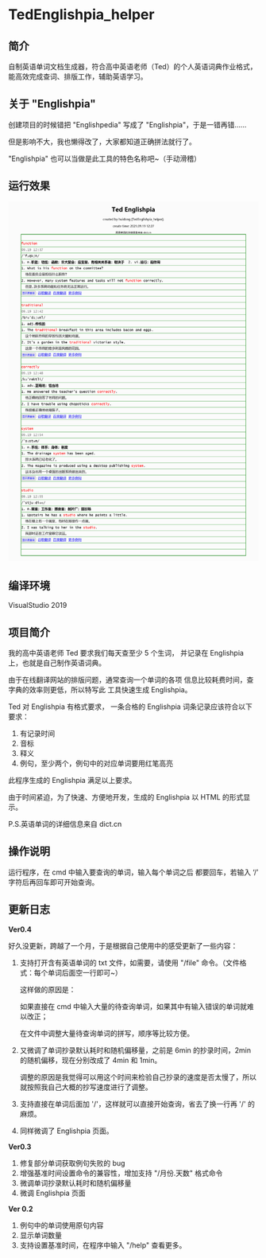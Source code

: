 # TedEnglishpia_helper
简介
---
自制英语单词文档生成器，符合高中英语老师（Ted）的个人英语词典作业格式，能高效完成查词、排版工作，辅助英语学习。

关于 "Englishpia" 
---
创建项目的时候错把 "Englishpedia" 写成了 "Englishpia"，于是一错再错……

但是影响不大，我也懒得改了，大家都知道正确拼法就行了。

"Englishpia" 也可以当做是此工具的特色名称吧~（手动滑稽）

运行效果
---
![效果图](https://github.com/zouhuidong/TedEnglishpia_helper/blob/main/screenshot/1.png)

编译环境
---
VisualStudio 2019
 
项目简介
---
我的高中英语老师 Ted 要求我们每天查至少 5 个生词，
并记录在 Englishpia 上，也就是自己制作英语词典。

由于在线翻译网站的排版问题，通常查询一个单词的各项
信息比较耗费时间，查字典的效率则更低，所以特写此
工具快速生成 Englishpia。

Ted 对 Englishpia 有格式要求，
一条合格的 Englishpia 词条记录应该符合以下要求：
1. 有记录时间
2. 音标
3. 释义
4. 例句，至少两个，例句中的对应单词要用红笔高亮

此程序生成的 Englishpia 满足以上要求。

由于时间紧迫，为了快速、方便地开发，生成的 Englishpia
以 HTML 的形式显示。

P.S.英语单词的详细信息来自 dict.cn
 
操作说明
---
运行程序，在 cmd 中输入要查询的单词，输入每个单词之后
都要回车，若输入 ‘/’ 字符后再回车即可开始查询。

更新日志
---

**Ver0.4**

好久没更新，跨越了一个月，于是根据自己使用中的感受更新了一些内容：

1. 支持打开含有英语单词的 txt 文件，如需要，请使用 "/file" 命令。（文件格式：每个单词后面空一行即可~）

   这样做的原因是：
   
   如果直接在 cmd 中输入大量的待查询单词，如果其中有输入错误的单词就难以改正；
   
   在文件中调整大量待查询单词的拼写，顺序等比较方便。
   
2. 又微调了单词抄录默认耗时和随机偏移量，之前是 6min 的抄录时间，2min 的随机偏移，现在分别改成了 4min 和 1min。

   调整的原因是我觉得可以用这个时间来检验自己抄录的速度是否太慢了，所以就按照我自己大概的抄写速度进行了调整。
   
   
3. 支持直接在单词后面加 '/'，这样就可以直接开始查询，省去了换一行再 '/' 的麻烦。

4. 同样微调了 Englishpia 页面。

**Ver0.3**

1. 修复部分单词获取例句失败的 bug
2. 增强基准时间设置命令的兼容性，增加支持 "/月份.天数" 格式命令
3. 微调单词抄录默认耗时和随机偏移量
4. 微调 Englishpia 页面

**Ver 0.2**

1. 例句中的单词使用原句内容
2. 显示单词数量
3. 支持设置基准时间，在程序中输入 "/help" 查看更多。


